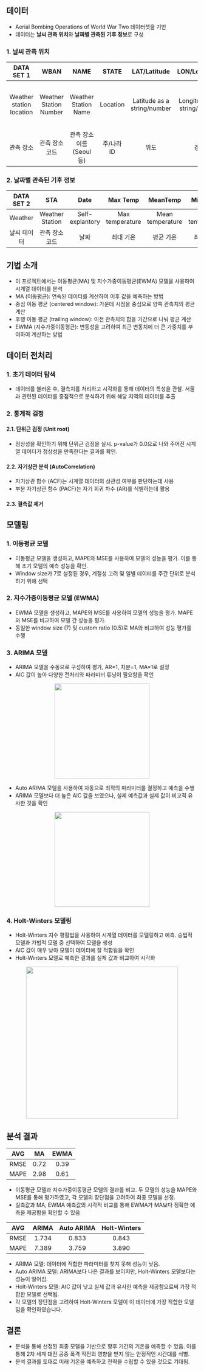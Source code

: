 
## 데이터
- Aerial Bombing Operations of World War Two 데이터셋을 기반
- 데이터는 **날씨 관측 위치**와 **날짜별 관측된 기후 정보**로 구성

### **1. 날씨 관측 위치**
|DATA SET 1|WBAN|NAME|STATE|LAT/Latitude|LON/Longitude|ELEV|
|:-----:|:-----:|:-----:|:----:|:----:|:----:|:----:|
|Weather station location|Weather Station Number|Weather Station Name|Location|Latitude as a string/number|Longitude as a string/number|Note that an elevation of 9999 means unknown|
|관측 장소|관측 장소 코드|관측 장소 이름 (Seoul 등)|주/나라 ID|위도|경도|고도|

### **2. 날짜별 관측된 기후 정보**
|DATA SET 2|STA|Date|Max Temp|MeanTemp|Min Temp|
|:-----:|:-----:|:-----:|:----:|:----:|:----:|
|Weather|Weather Station| Self-explantory|Max temperature|Mean temperature|Min temperature |
|날씨 데이터|관측 장소 코드|날짜|최대 기온|평균 기온|최소 기온|

## 기법 소개
- 이 프로젝트에서는 이동평균(MA) 및 지수가중이동평균(EWMA) 모델을 사용하여 시계열 데이터를 분석
-   MA (이동평균): 연속된 데이터를 계산하여 이후 값을 예측하는 방법
  - 중심 이동 평균 (centered window): 가운데 시점을 중심으로 양쪽 관측치의 평균 계산
  - 후행 이동 평균 (trailing window): 이전 관측치의 합을 기간으로 나눠 평균 계산
-   EWMA (지수가중이동평균): 변동성을 고려하여 최근 변동치에 더 큰 가중치를 부여하여 계산하는 방법

## 데이터 전처리
### **1. 초기 데이터 탐색**
- 데이터를 불러온 후, 결측치를 처리하고 시각화를 통해 데이터의 특성을 관찰. 서울과 관련된 데이터를 중점적으로 분석하기 위해 해당 지역의 데이터를 추출

### **2. 통계적 검정**  

#### **2.1. 단위근 검정 (Unit root)** 
- 정상성을 확인하기 위해 단위근 검정을 실시. p-value가 0.0으로 나와 주어진 시계열 데이터가 정상성을 만족한다는 결과를 확인.

#### **2.2. 자기상관 분석 (AutoCorrelation)**  
- 자기상관 함수 (ACF)는 시계열 데이터의 상관성 여부를 판단하는데 사용  
- 부분 자기상관 함수 (PACF)는 자기 회귀 차수 (AR)를 식별하는데 활용

#### **2.3. 결측값 제거**  
  
## **모델링**  
### **1. 이동평균 모델**
- 이동평균 모델을 생성하고, MAPE와 MSE를 사용하여 모델의 성능을 평가. 이를 통해 초기 모델의 예측 성능을 확인.
- Window size가 7로 설정된 경우, 계절성 고려 및 일별 데이터를 주간 단위로 분석하기 위해 선택
  
### **2. 지수가중이동평균 모델 (EWMA)**
- EWMA 모델을 생성하고, MAPE와 MSE를 사용하여 모델의 성능을 평가. MAPE와 MSE를 비교하여 모델 간 성능을 평가.
- 동일한 window size (7) 및 custom ratio (0.5)로 MA와 비교하여 성능 평가를 수행
  
### **3. ARIMA 모델**
- ARIMA 모델을 수동으로 구성하여 평가, AR=1, 차분=1, MA=1로 설정
- AIC 값이 높아 다양한 전처리와 파라미터 튜닝이 필요함을 확인
<p align="center">
 <img src="https://github.com/rootofdata/SDS-Brightics/assets/86711374/54382adb-f775-496b-bf16-00ffe575fb78",width="100" height="250/">
</p>  

- Auto ARIMA 모델을 사용하여 자동으로 최적의 파라미터를 결정하고 예측을 수행
- ARIMA 모델보다 더 높은 AIC 값을 보였으나, 실제 예측값과 실제 값이 비교적 유사한 것을 확인
<p align="center">
 <img src="https://github.com/rootofdata/SDS-Brightics/assets/86711374/c8d4cafe-f5d9-42b2-9106-f68e8091486c",width="100" height="250/">
</p>  

### **4. Holt-Winters 모델링**
- Holt-Winters 지수 평활법을 사용하여 시계열 데이터를 모델링하고 예측. 승법적 모델과 가법적 모델 중 선택하여 모델을 생성
- AIC 값이 매우 낮아 모델이 데이터에 잘 적합됨을 확인
- Holt-Winters 모델로 예측한 결과를 실제 값과 비교하여 시각화

<p align="center">
 <img src="https://github.com/rootofdata/SDS-Brightics/assets/86711374/63c67bf9-c2ac-4546-a0fe-3dec71588470",width="400" height="400/">
</p>  

## 분석 결과

|AVG|MA|EWMA|
|:-----:|:-----:|:-----:|
|RMSE|0.72|0.39|
|MAPE|2.98|0.61|

- 이동평균 모델과 지수가중이동평균 모델의 결과를 비교. 두 모델의 성능을 MAPE와 MSE를 통해 평가하였고, 각 모델의 장단점을 고려하여 최종 모델을 선정.
- 실측값과 MA, EWMA 예측값의 시각적 비교를 통해 EWMA가 MA보다 정확한 예측을 제공함을 확인할 수 있음

|AVG|ARIMA|Auto ARIMA|Holt-Winters|
|:-----:|:-----:|:-----:|:----:|
|RMSE|1.734|0.833|0.843|
|MAPE|7.389|3.759|3.890|

- ARIMA 모델: 데이터에 적합한 파라미터를 찾지 못해 성능이 낮음.
- Auto ARIMA 모델: ARIMA보다 나은 결과를 보이지만, Holt-Winters 모델보다는 성능이 떨어짐.
- Holt-Winters 모델: AIC 값이 낮고 실제 값과 유사한 예측을 제공함으로써 가장 적합한 모델로 선택됨.
- 각 모델의 장단점을 고려하여 Holt-Winters 모델이 이 데이터에 가장 적합한 모델임을 확인하였습니다.

## **결론**
- 분석을 통해 선정된 최종 모델을 기반으로 향후 기간의 기온을 예측할 수 있음. 이를 통해 2차 세계 대전 공중 폭격 작전의 영향을 받지 않는 안정적인 시간대를 식별.
- 분석 결과를 토대로 미래 기온을 예측하고 전략을 수립할 수 있을 것으로 기대됨.

